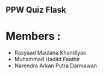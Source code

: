 ## PPW Quiz Flask
# Members :
<ul>
  <li>Rasyaad Maulana Khandiyas</li>
  <li>Muhammad Hadiid Faathir</li>
  <li>Narendra Arkan Putra Darmawan</li>
</ul>
